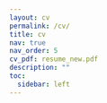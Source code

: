 ```yaml
---
layout: cv
permalink: /cv/
title: cv
nav: true
nav_order: 5
cv_pdf: resume_new.pdf
description: ""
toc:
  sidebar: left
---
```

